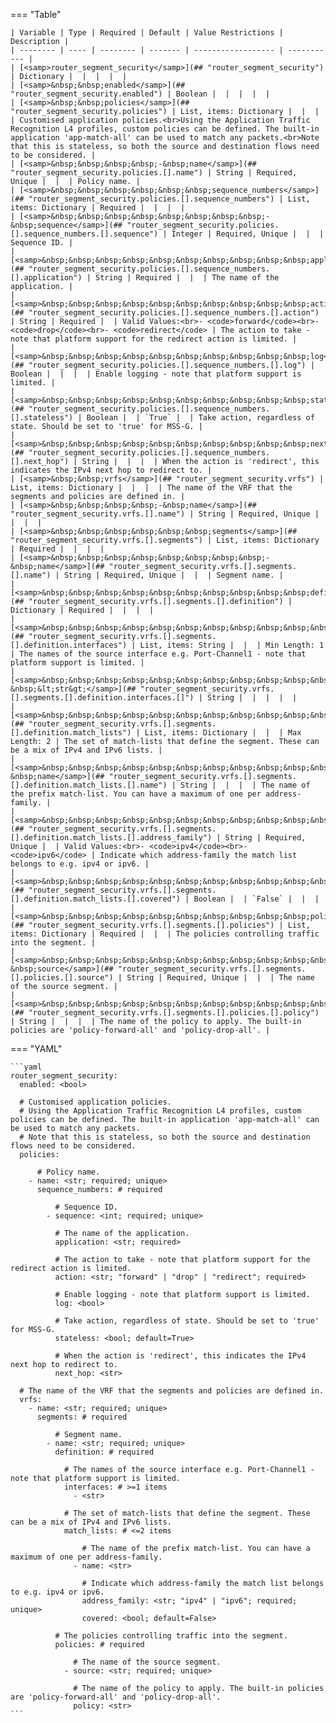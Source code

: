 <!--
  ~ Copyright (c) 2024 Arista Networks, Inc.
  ~ Use of this source code is governed by the Apache License 2.0
  ~ that can be found in the LICENSE file.
  -->
=== "Table"

    | Variable | Type | Required | Default | Value Restrictions | Description |
    | -------- | ---- | -------- | ------- | ------------------ | ----------- |
    | [<samp>router_segment_security</samp>](## "router_segment_security") | Dictionary |  |  |  |  |
    | [<samp>&nbsp;&nbsp;enabled</samp>](## "router_segment_security.enabled") | Boolean |  |  |  |  |
    | [<samp>&nbsp;&nbsp;policies</samp>](## "router_segment_security.policies") | List, items: Dictionary |  |  |  | Customised application policies.<br>Using the Application Traffic Recognition L4 profiles, custom policies can be defined. The built-in application 'app-match-all' can be used to match any packets.<br>Note that this is stateless, so both the source and destination flows need to be considered. |
    | [<samp>&nbsp;&nbsp;&nbsp;&nbsp;-&nbsp;name</samp>](## "router_segment_security.policies.[].name") | String | Required, Unique |  |  | Policy name. |
    | [<samp>&nbsp;&nbsp;&nbsp;&nbsp;&nbsp;&nbsp;sequence_numbers</samp>](## "router_segment_security.policies.[].sequence_numbers") | List, items: Dictionary | Required |  |  |  |
    | [<samp>&nbsp;&nbsp;&nbsp;&nbsp;&nbsp;&nbsp;&nbsp;&nbsp;-&nbsp;sequence</samp>](## "router_segment_security.policies.[].sequence_numbers.[].sequence") | Integer | Required, Unique |  |  | Sequence ID. |
    | [<samp>&nbsp;&nbsp;&nbsp;&nbsp;&nbsp;&nbsp;&nbsp;&nbsp;&nbsp;&nbsp;application</samp>](## "router_segment_security.policies.[].sequence_numbers.[].application") | String | Required |  |  | The name of the application. |
    | [<samp>&nbsp;&nbsp;&nbsp;&nbsp;&nbsp;&nbsp;&nbsp;&nbsp;&nbsp;&nbsp;action</samp>](## "router_segment_security.policies.[].sequence_numbers.[].action") | String | Required |  | Valid Values:<br>- <code>forward</code><br>- <code>drop</code><br>- <code>redirect</code> | The action to take - note that platform support for the redirect action is limited. |
    | [<samp>&nbsp;&nbsp;&nbsp;&nbsp;&nbsp;&nbsp;&nbsp;&nbsp;&nbsp;&nbsp;log</samp>](## "router_segment_security.policies.[].sequence_numbers.[].log") | Boolean |  |  |  | Enable logging - note that platform support is limited. |
    | [<samp>&nbsp;&nbsp;&nbsp;&nbsp;&nbsp;&nbsp;&nbsp;&nbsp;&nbsp;&nbsp;stateless</samp>](## "router_segment_security.policies.[].sequence_numbers.[].stateless") | Boolean |  | `True` |  | Take action, regardless of state. Should be set to 'true' for MSS-G. |
    | [<samp>&nbsp;&nbsp;&nbsp;&nbsp;&nbsp;&nbsp;&nbsp;&nbsp;&nbsp;&nbsp;next_hop</samp>](## "router_segment_security.policies.[].sequence_numbers.[].next_hop") | String |  |  |  | When the action is 'redirect', this indicates the IPv4 next hop to redirect to. |
    | [<samp>&nbsp;&nbsp;vrfs</samp>](## "router_segment_security.vrfs") | List, items: Dictionary |  |  |  | The name of the VRF that the segments and policies are defined in. |
    | [<samp>&nbsp;&nbsp;&nbsp;&nbsp;-&nbsp;name</samp>](## "router_segment_security.vrfs.[].name") | String | Required, Unique |  |  |  |
    | [<samp>&nbsp;&nbsp;&nbsp;&nbsp;&nbsp;&nbsp;segments</samp>](## "router_segment_security.vrfs.[].segments") | List, items: Dictionary | Required |  |  |  |
    | [<samp>&nbsp;&nbsp;&nbsp;&nbsp;&nbsp;&nbsp;&nbsp;&nbsp;-&nbsp;name</samp>](## "router_segment_security.vrfs.[].segments.[].name") | String | Required, Unique |  |  | Segment name. |
    | [<samp>&nbsp;&nbsp;&nbsp;&nbsp;&nbsp;&nbsp;&nbsp;&nbsp;&nbsp;&nbsp;definition</samp>](## "router_segment_security.vrfs.[].segments.[].definition") | Dictionary | Required |  |  |  |
    | [<samp>&nbsp;&nbsp;&nbsp;&nbsp;&nbsp;&nbsp;&nbsp;&nbsp;&nbsp;&nbsp;&nbsp;&nbsp;interfaces</samp>](## "router_segment_security.vrfs.[].segments.[].definition.interfaces") | List, items: String |  |  | Min Length: 1 | The names of the source interface e.g. Port-Channel1 - note that platform support is limited. |
    | [<samp>&nbsp;&nbsp;&nbsp;&nbsp;&nbsp;&nbsp;&nbsp;&nbsp;&nbsp;&nbsp;&nbsp;&nbsp;&nbsp;&nbsp;-&nbsp;&lt;str&gt;</samp>](## "router_segment_security.vrfs.[].segments.[].definition.interfaces.[]") | String |  |  |  |  |
    | [<samp>&nbsp;&nbsp;&nbsp;&nbsp;&nbsp;&nbsp;&nbsp;&nbsp;&nbsp;&nbsp;&nbsp;&nbsp;match_lists</samp>](## "router_segment_security.vrfs.[].segments.[].definition.match_lists") | List, items: Dictionary |  |  | Max Length: 2 | The set of match-lists that define the segment. These can be a mix of IPv4 and IPv6 lists. |
    | [<samp>&nbsp;&nbsp;&nbsp;&nbsp;&nbsp;&nbsp;&nbsp;&nbsp;&nbsp;&nbsp;&nbsp;&nbsp;&nbsp;&nbsp;-&nbsp;name</samp>](## "router_segment_security.vrfs.[].segments.[].definition.match_lists.[].name") | String |  |  |  | The name of the prefix match-list. You can have a maximum of one per address-family. |
    | [<samp>&nbsp;&nbsp;&nbsp;&nbsp;&nbsp;&nbsp;&nbsp;&nbsp;&nbsp;&nbsp;&nbsp;&nbsp;&nbsp;&nbsp;&nbsp;&nbsp;address_family</samp>](## "router_segment_security.vrfs.[].segments.[].definition.match_lists.[].address_family") | String | Required, Unique |  | Valid Values:<br>- <code>ipv4</code><br>- <code>ipv6</code> | Indicate which address-family the match list belongs to e.g. ipv4 or ipv6. |
    | [<samp>&nbsp;&nbsp;&nbsp;&nbsp;&nbsp;&nbsp;&nbsp;&nbsp;&nbsp;&nbsp;&nbsp;&nbsp;&nbsp;&nbsp;&nbsp;&nbsp;covered</samp>](## "router_segment_security.vrfs.[].segments.[].definition.match_lists.[].covered") | Boolean |  | `False` |  |  |
    | [<samp>&nbsp;&nbsp;&nbsp;&nbsp;&nbsp;&nbsp;&nbsp;&nbsp;&nbsp;&nbsp;policies</samp>](## "router_segment_security.vrfs.[].segments.[].policies") | List, items: Dictionary | Required |  |  | The policies controlling traffic into the segment. |
    | [<samp>&nbsp;&nbsp;&nbsp;&nbsp;&nbsp;&nbsp;&nbsp;&nbsp;&nbsp;&nbsp;&nbsp;&nbsp;-&nbsp;source</samp>](## "router_segment_security.vrfs.[].segments.[].policies.[].source") | String | Required, Unique |  |  | The name of the source segment. |
    | [<samp>&nbsp;&nbsp;&nbsp;&nbsp;&nbsp;&nbsp;&nbsp;&nbsp;&nbsp;&nbsp;&nbsp;&nbsp;&nbsp;&nbsp;policy</samp>](## "router_segment_security.vrfs.[].segments.[].policies.[].policy") | String |  |  |  | The name of the policy to apply. The built-in policies are 'policy-forward-all' and 'policy-drop-all'. |

=== "YAML"

    ```yaml
    router_segment_security:
      enabled: <bool>

      # Customised application policies.
      # Using the Application Traffic Recognition L4 profiles, custom policies can be defined. The built-in application 'app-match-all' can be used to match any packets.
      # Note that this is stateless, so both the source and destination flows need to be considered.
      policies:

          # Policy name.
        - name: <str; required; unique>
          sequence_numbers: # required

              # Sequence ID.
            - sequence: <int; required; unique>

              # The name of the application.
              application: <str; required>

              # The action to take - note that platform support for the redirect action is limited.
              action: <str; "forward" | "drop" | "redirect"; required>

              # Enable logging - note that platform support is limited.
              log: <bool>

              # Take action, regardless of state. Should be set to 'true' for MSS-G.
              stateless: <bool; default=True>

              # When the action is 'redirect', this indicates the IPv4 next hop to redirect to.
              next_hop: <str>

      # The name of the VRF that the segments and policies are defined in.
      vrfs:
        - name: <str; required; unique>
          segments: # required

              # Segment name.
            - name: <str; required; unique>
              definition: # required

                # The names of the source interface e.g. Port-Channel1 - note that platform support is limited.
                interfaces: # >=1 items
                  - <str>

                # The set of match-lists that define the segment. These can be a mix of IPv4 and IPv6 lists.
                match_lists: # <=2 items

                    # The name of the prefix match-list. You can have a maximum of one per address-family.
                  - name: <str>

                    # Indicate which address-family the match list belongs to e.g. ipv4 or ipv6.
                    address_family: <str; "ipv4" | "ipv6"; required; unique>
                    covered: <bool; default=False>

              # The policies controlling traffic into the segment.
              policies: # required

                  # The name of the source segment.
                - source: <str; required; unique>

                  # The name of the policy to apply. The built-in policies are 'policy-forward-all' and 'policy-drop-all'.
                  policy: <str>
    ```
